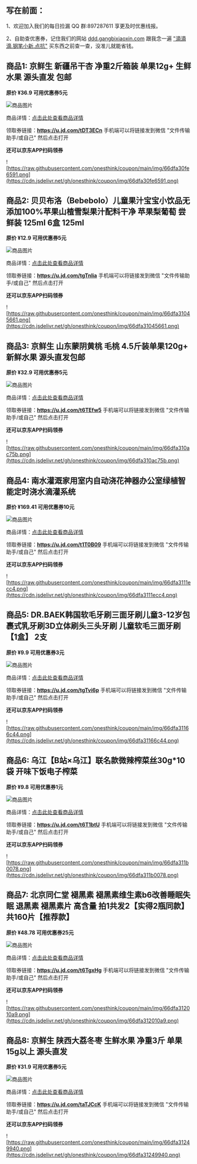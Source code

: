 ## 写在前面：

1、欢迎加入我们的每日捡漏 QQ 群:897287611 享更及时优惠线报。

2、自助查优惠券，记住我们的网站 [ddd.gangbixiaoxin.com](https://ddd.gangbixiaoxin.com) 跟我念一遍 ["滴滴滴.钢笔小新.点抗"](https://ddd.gangbixiaoxin.com) 买东西之前查一查，没准儿就能省钱。

## 商品1: 京鲜生 新疆吊干杏 净重2斤箱装 单果12g+ 生鲜水果 源头直发 包邮

**原价 ¥36.9 可用优惠券5元**

![商品图片](http://img14.360buyimg.com/n1/jfs/t1/243729/21/15430/97542/66a4697eF78ee5ad3/4c7c30edc9185beb.png)

商品详情：[点击此处查看商品详情](https://union-click.jd.com/jdc?e=1003156031&amp;p=JF8BAZ4JK1olXDYCVV9dCU4QBWgOGVslGVlaCgFtUQ5SQi0DBUVOBVlUAwoCFxBCHD1WR0VNGFJeSwcYVBYZQTVMFzISOgUAAhVfCzFEQxdJcltOLnEEEhkbCSUVehRKHF53FHFACQkrdCAURBUfW1dhJHZnIz06SDwVUQh8UjBSJXNmNzwEdEl3cWZoeQJ1GXFnLDw_QQ1cYx0Aaz9mIQR0JlYrahJrBA96eChuPmVcIAE5bT90ZDN_fyxICH9cDikkdCtzZA8OYyJhOHJLMxwqCjt0dxxdTGt2D1RQDFxfbC5iXxsOHANiP0dUITUtBEcnAl8LGlsSVAAFUldYOHsXA19edVsUXAcHU1deD04nAl8IHVgRVQQBV1peAEwWM28AHGvC8L7X3u-IgPLDneffovzA1LrWytZtOHsUM28JGlkVWQEDVl5tOEsUM2w4RTUUDgAAVQ0JXCVLAihLQ1tMBGgBXFpUC04SC18KGloXXzYyZDdab0gVVSQKGCFGHX5DPV4GezwRRShOGjUXJH1AU1s_QTxVXjh-ZzAWGnwyVG4)

领取券链接：**https://u.jd.com/tDT3ECn** 手机端可以将链接发到微信 "文件传输助手/或自己" 然后点击打开

**还可以京东APP扫码领券**

![https://raw.githubusercontent.com/onesthink/coupon/main/img/66dfa30fe6591.png](https://cdn.jsdelivr.net/gh/onesthink/coupon/img/66dfa30fe6591.png)

## 商品2: 贝贝布洛（Bebebolo）儿童果汁宝宝小饮品无添加100%苹果山楂雪梨果汁配料干净 苹果梨葡萄 尝鲜装 125ml 6盒 125ml

**原价 ¥12.9 可用优惠券5元**

![商品图片](http://img14.360buyimg.com/n1/jfs/t1/231593/40/25744/126314/66d806d9Fdcbdef31/306f7e21ae2f897d.png)

商品详情：[点击此处查看商品详情](https://union-click.jd.com/jdc?e=1003156031&amp;p=JF8BAd0JK1olXwIBVlhZAEgVAV8IGlsUVAEBVV1fCEsQAl9MRANLAjZbERscSkAJHTRQRA1CCVkdDwtCWhVLHTdNTwcKBENeCVAfUg8bBxR4HT9WD0dADFdefg1PAjl1QCFuBHJiOlwGUkNsWBhVew9KLVQENF88CFxXDxtxazliLgZcIFwtazxeYCh_GStNOWJyEiovUhh1SilOeC5lPWFbMBcrekp3YSZsWy13B2ZgVSobfDl3UBtBcAxhJG5rIBciTT9-UQ9zfCcTOE5hIjkCViNFZRNvYi92A3BrPygpQRkRdQ1ocjh2CEZiJjY4aBF0Rxt6fzJiXGYWVykqajxgdx1rXC98C2F1Nz0DfCJNUxRoD1lgSQR3ZAo7TituQBgNfiZBVFULLD8VaBYUeh8EF2sUbQUDVFlUDkwRCmo4K1sVbUdsVF9YCEkWB2w4GmsVWwUGXFxeC0IfA2kIK1sdWjbV-eaIgvrCi9bchdPC5KHX3eKJlsMnM18LK1sUXAQCUFlcCksnM28LK1glA2gDB1hfCE4QBQFUGhxWBUNVAzBeAE8VCmcNEmsXXAcAVm5tOE9sc2lsWAlUH14LVygbUEpBfjRyYAJhPWgADwRVcxBgXg9cRCtHW2YDNV5tCHs)

领取券链接：**https://u.jd.com/tgTnIia** 手机端可以将链接发到微信 "文件传输助手/或自己" 然后点击打开

**还可以京东APP扫码领券**

![https://raw.githubusercontent.com/onesthink/coupon/main/img/66dfa31045661.png](https://cdn.jsdelivr.net/gh/onesthink/coupon/img/66dfa31045661.png)

## 商品3: 京鲜生 山东蒙阴黄桃 毛桃 4.5斤装单果120g+ 新鲜水果 源头直发包邮

**原价 ¥32.9 可用优惠券5元**

![商品图片](http://img14.360buyimg.com/n1/jfs/t1/211273/19/41854/114125/664ebbc4Fe6e4a974/29b5f292419a4dd3.jpg)

商品详情：[点击此处查看商品详情](https://union-click.jd.com/jdc?e=1003156031&amp;p=JF8BAZ4JK1olXDYCVV9cD0oXC2wPElMlGVlaCgFtUQ5SQi0DBUVOBVlUAwoCFxBCHD1WR0VNGFJeSwcYVBYZQTVMFyJICmFWKS4OXABzVy1qXAZNGVZgBF0WXyUVah1ARjtBB3pFCCgcSAhXSwcfW1dhJHZnIy0iTD9uWQx8QltKJXNmNzwEdEl3cWZoeQJ1GXFnLDw_QQ1cYx0Aaz9mIQR0JlYrahJrBA96eChuPmVcIAE5bT90ZDN_fyxICH9cDikkdCtzZA8OYyJhOHJLMxwqCjt0dxxdTGsVP14EEl0LdShABDZAZ1lLHm4EBDctBEcnAl8LGlsSVAAFUldYOHsXA19edVsUXAcHU1deD04nAl8IHVgRVQQBV1ZcAUsSM28AHGvC8L7X3u-IgPLDneffovzA1LrWytZtOHsUM28JGlkVWQEDVl5tOEsUM2w4RTUUDg4CV1oKCCVLAihLQx9UWWgBXFhbD0sWBF8KGloXXzYyZCcAXyxDfh9bTxBxCURgEwMFTBt1U2xDTDUXNHRKCT4JUjdQXxlJWxhVFW4yVG4)

领取券链接：**https://u.jd.com/t6TEfw5** 手机端可以将链接发到微信 "文件传输助手/或自己" 然后点击打开

**还可以京东APP扫码领券**

![https://raw.githubusercontent.com/onesthink/coupon/main/img/66dfa310ac75b.png](https://cdn.jsdelivr.net/gh/onesthink/coupon/img/66dfa310ac75b.png)

## 商品4: 南水灌溉家用室内自动浇花神器办公室绿植智能定时浇水滴灌系统

**原价 ¥169.41 可用优惠券10元**

![商品图片](http://img14.360buyimg.com/n1/jfs/t1/101739/2/50094/175800/66d534ddFb3b276ec/709ed4cb6a06e4b0.jpg)

商品详情：[点击此处查看商品详情](https://union-click.jd.com/jdc?e=1003156031&amp;p=JF8BAbUJK1olXgULXFteAEkTB18IGloUWAYAXFxYDE0nRzBQRQQlBENHFRxWFlVMWzBeTA9KQl1XSwwDVFVPRjtUBAJQAVsMFgQZBBcUQhlfGhxiCnpZDwtYcEpxfGpzTjpJCmgACRUvCz9rAxlRYi9xBnN-IQJKSEdjeh9tbChiGnJdDj4pezhWexpsfjlMIQRiJlYuahFjRxl9Yz93XHJJIjxVei9jf21reVJyP18CFCk0VTxsYAxWb1lDP3FhPx4qbDxKVhZJWC9nXGBiI1cecDJjZhtRGx9iNHZSIxcqX3sSagReUCsUQ2N6FDZeCTxrB3FzbAV1UQoyVW5eCUsQCmkPHVIQbTYCVG4fZp-rpbiJno2l4NGJ7Ir3lJy4pbuih4Kt1jYDZF5bC08fAWwLE1gcXAEyVFZaOJy6u7qCqo6d5NKc3Inkr56ev7uWk2slbQUyVF9cCksTBG4KG2slXQUyV24DZkpEBWxcSF8QM1oDEx0FTkJLbWwAEl8cWgYAZFxcCUkVM184R1hUK1EDEykKdBBMVmpwGj1qWH1XNQIKZklKSB0LbycVK197IDoGfTdiX18IKw)

领取券链接：**https://u.jd.com/t1T0B09** 手机端可以将链接发到微信 "文件传输助手/或自己" 然后点击打开

**还可以京东APP扫码领券**

![https://raw.githubusercontent.com/onesthink/coupon/main/img/66dfa3111ecc4.png](https://cdn.jsdelivr.net/gh/onesthink/coupon/img/66dfa3111ecc4.png)

## 商品5: DR.BAEK韩国软毛牙刷三面牙刷儿童3-12岁包裹式乳牙刷3D立体刷头三头牙刷 儿童软毛三面牙刷【1盒】 2支

**原价 ¥9.9 可用优惠券3元**

![商品图片](http://img14.360buyimg.com/n1/jfs/t1/157933/34/29916/67127/66b099d5F71385e46/1693106254925eb6.jpg)

商品详情：[点击此处查看商品详情](https://union-click.jd.com/jdc?e=1003156031&amp;p=JF8BAd0JK1olXwIBUV9ZAUIVC18IGlsVXQ8BVF9cCEoWA19MRANLAjZbERscSkAJHTRQRA1CCVkdDwtCWhVLHTdNTwcKBENeCVAfUg8bZRdeRj1PGFJ1Lyo7Qy5-dgZYZVlgWUZ6OlwtahNvaxIBTwdNVHAKH11bUFxXDxtxazliPmVeIFwpbTxkYCt8ci9NOWVEEj0_VTx1SilObC5lPmFbIBc-QEtkYW5oWyxdAHFgVQwbfyJkdRsJeAxhJG5rIxcITT9-fw1zfCcTOE5hIjkCViNFZRB4bAJ9VXFgLDc9a0tVYydwcixMKRIBIyg_bBt3YAhJbzJhOn9hLFg-ej91dDdrXC98C2B2JykYfEl_ZxRoD1lgSQR3ZAI2UFVVcxZ8ex5rKnhHNjgNCShXYw8EF2sUbQUDVFlUDkwRCmo4K1sVbUdsVFtaAE4UB2g4GmsVWwUGXFxeC0MSBW0PK1sdWjbV-eaIgvrCi9bchdPC5KHX3eKJlsMnM18LK1sUXAQCUFlcCksnM28LK1glA2gDB1hfCRhAAgFUGhxWBU9DETBeAE8eAGwLHmsXXAcAVm5tOC1vVTJuQR5BKn12MhU4YT5-UxEKbl9VJWgAJDwFcCNqCjtUQ1JjVU0BUgZtCHs)

领取券链接：**https://u.jd.com/tgTvi6p** 手机端可以将链接发到微信 "文件传输助手/或自己" 然后点击打开

**还可以京东APP扫码领券**

![https://raw.githubusercontent.com/onesthink/coupon/main/img/66dfa31166c44.png](https://cdn.jsdelivr.net/gh/onesthink/coupon/img/66dfa31166c44.png)

## 商品6: 乌江【B站×乌江】联名款微辣榨菜丝30g*10袋  开味下饭电子榨菜

**原价 ¥9.8 可用优惠券1元**

![商品图片](http://img14.360buyimg.com/n1/jfs/t1/149508/10/38089/117067/65d7048fFad3821ac/0c369891cbf51229.jpg)

商品详情：[点击此处查看商品详情](https://union-click.jd.com/jdc?e=1003156031&amp;p=JF8BAdgJK1olXwIBUV5UDE8TB18IGlocVAADU19ZDk4eAl9MRANLAjZbERscSkAJHTRQRA1CCVkdDwtCWhVLHTdNTwcKBENeCVAfUg8bVip0XQFLHl97K1Y_YE1BBSheeSMTXm1mOlwFVjdSYypNSwRwWUJ1AQEYblxXDxtxaz5sLgZDIDc1bT90eC9-citNOWV-EikvUix1ShtObxBlPmFbBhcqekp3YSZaWzhnB2VgVQwbfClscRZrZAxhJG5rLT0-Vjx-VQpzfCcTOE5hIjkCViNFZRB6eFpqGXFdNDs-UTxIYAZecjgUDwNiHCkkaxFkRA9AfC1iXHlcIDc1bj91YCh8cgl8KU8CFCpffBhsY3sKbk8XKDZyNjcudTxFZA8WAS5JPk9yNiE9dTlRD2M4GmsWXAYFXVhaDkISM18IG2tUMwACUV1VOEonA2kLH1MXXgUKUFZVDXsXC2g4zPatiIyzgdbk3NWf1NavztKpiZiKZG5tC3sXAm4KG18SXAQCZG5dC3sUMzFmGggTXgQFAwszVEpQQDdARRl7Xg4LU1xZD0knAW4JGVklbTZXESIbUhVUWhZ3Ezl9W1AEEwg_cE0UaAtmGQNLIUNiERsNVy4TRxhdRB5zbQYy)

领取券链接：**https://u.jd.com/t6T1btU** 手机端可以将链接发到微信 "文件传输助手/或自己" 然后点击打开

**还可以京东APP扫码领券**

![https://raw.githubusercontent.com/onesthink/coupon/main/img/66dfa311b0078.png](https://cdn.jsdelivr.net/gh/onesthink/coupon/img/66dfa311b0078.png)

## 商品7: 北京同仁堂 褪黑素 褪黑素维生素b6改善睡眠失眠 退黑素 褪黑素片 高含量 拍1共发2【实得2瓶同款】共160片【推荐款】

**原价 ¥48.78 可用优惠券25元**

![商品图片](http://img14.360buyimg.com/n1/jfs/t1/81591/24/25927/96501/66a4fb26F962d7a31/b4300a928e96b3ab.jpg)

商品详情：[点击此处查看商品详情](https://union-click.jd.com/jdc?e=1003156031&amp;p=JF8BAdsJK1olXwIBV1ZdDkkVA18IGlocWQQDXFZfDUkQAl9MRANLAjZbERscSkAJHTRQRA1CCVkdDwtCWhVLHTdNTwcKBENeCVAfUg8bUWlIWFJvA2Z5DRdVAB1sVDVhRStAL1RxOlxfDy8Rai1fcz9iP2Z-Bh8mAFxXDxtxaz5sLnVHIDcHWDxedCp_GStNOWJyEj0VUhh1Sg9ObD5lO2FbKBcqaktlYSZ0WyxNB1ZgHTYbfjJNZQxseAxhJG5rIC0mVD8Vew1zfCcTOE5hIjkCViNFZRNtbwF9VHF7DjkkayxTdR1wcjtmKlliLQQ4axJgXxlxQTx2FHFHIxYqcTxPYCh8YjNFKnV9FCokaBtsY3sKbk8XKDZLJz0mUVV_QQ8IXyJmPQZ0Li1VCBJnD2M4GmsWXAYFXVhaDkISM18IG2tUMwYHVFpeD00RM244G10WWQ4AV1xcCEoVA18IE1wliqu6gdTs3cOu1_GAzOKyiI--gMDVOHsnAF8IGloXXQIFVVxdOHsXAF8LKwV7XFUEVl8OX0p5X25PWAAWB0dsV1ZZAUgRB2Y4GVoUXwQyZG4PDgtUChVWeyBMFA4KAiUKUiJJczp6SSh7XwQFMFg0Shx_ZxhqeydHHH0KZF5t)

领取券链接：**https://u.jd.com/t6TgxHg** 手机端可以将链接发到微信 "文件传输助手/或自己" 然后点击打开

**还可以京东APP扫码领券**

![https://raw.githubusercontent.com/onesthink/coupon/main/img/66dfa312010a9.png](https://cdn.jsdelivr.net/gh/onesthink/coupon/img/66dfa312010a9.png)

## 商品8: 京鲜生 陕西大荔冬枣 生鲜水果 净重3斤 单果15g以上 源头直发

**原价 ¥31.9 可用优惠券5元**

![商品图片](http://img14.360buyimg.com/n1/jfs/t1/247754/12/16377/97061/66b1c1ccFc19fde87/c7c49b5bb10eb76a.png)

商品详情：[点击此处查看商品详情](https://union-click.jd.com/jdc?e=1003156031&amp;p=JF8BAZ4JK1olXDYCVV9dCEkfB2YAE10lGVlaCgFtUQ5SQi0DBUVOBVlUAwoCFxBCHD1WR0VNGFJeSwcYVBYZQTVMFx1sK3NpXV8jQB9wRzBVGwxMGnZJCT4nTyUVUy0BYhJvOEZ5LF1ZAB5jAmsfW1dhJHZnIz0-TT1uZzxxeBJUJXNmNzwEdEl3cWZoeQJ1GXFnLDw_QQ1cYx0Aaz9mIQR0JlYrahJrBA96eChuPmVcIAE5bT90ZDN_fyxICH9cDikkdCtzZA8OYyJhOHJLMxwqCjt0dxxdTGscNmN2JFklfygXW2xVbgVrBn4HCAItBEcnAl8LGlsSVAAFUldYOHsXA19edVsUXAcHU1deD04nAl8IHVgRVQQBVl9fDUkXM28AHGvC8L7X3u-IgPLDneffovzA1LrWytZtOHsUM28JGlkVWQEDVl5tOEsUM2w4RTUUDgAAVQ0JXCVLAihLQF5CBmgBXFpUD00XA18KGloXXzYyZBgkfj58Cm52Uw9yGVlfVAkETztcXg9yXDUXDUQLLRcnbQtse2wMEw5hXAIyVG4)

领取券链接：**https://u.jd.com/taTJCcK** 手机端可以将链接发到微信 "文件传输助手/或自己" 然后点击打开

**还可以京东APP扫码领券**

![https://raw.githubusercontent.com/onesthink/coupon/main/img/66dfa31249940.png](https://cdn.jsdelivr.net/gh/onesthink/coupon/img/66dfa31249940.png)

